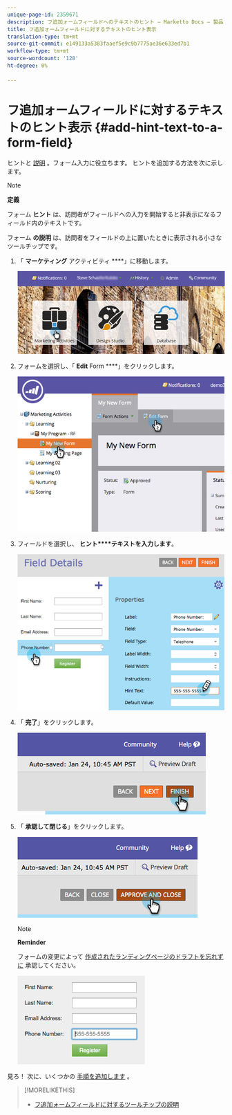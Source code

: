 ```yaml
---
unique-page-id: 2359671
description: フ追加ォームフィールドへのテキストのヒント — Marketto Docs — 製品ドキュメント
title: フ追加ォームフィールドに対するテキストのヒント表示
translation-type: tm+mt
source-git-commit: e149133a5383faaef5e9c9b7775ae36e633ed7b1
workflow-type: tm+mt
source-wordcount: '128'
ht-degree: 0%

---
```



# フ追加ォームフィールドに対するテキストのヒント表示 {#add-hint-text-to-a-form-field}

ヒントと [説明](add-tooltip-instructions-to-a-form-field.md) 。フォーム入力に役立ちます。 ヒントを追加する方法を次に示します。

>[!NOTE]
>
>**定義**
>
>フォーム **ヒント** は、訪問者がフィールドへの入力を開始すると非表示になるフィールド内のテキストです。
>
>フォーム **の説明** は、訪問者をフィールドの上に置いたときに表示される小さなツールチップです。

1. 「 **マーケティング** アクティビティ ****」に移動します。

   ![](assets/login-marketing-activities-5.png)

1. フォームを選択し、「 **Edit** Form ****」をクリックします。

   ![](assets/image2014-9-15-13-3a54-3a6.png)

1. フィールドを選択し、 **ヒント****テキストを入力します**。

   ![](assets/image2014-9-15-13-3a53-3a58.png)

1. 「 **完了**」をクリックします。

   ![](assets/image2014-9-15-13-3a53-3a36.png)

1. 「 **承認して閉じる**」をクリックします。

   ![](assets/image2014-9-15-13-3a53-3a29.png)

   >[!NOTE]
   >
   >**Reminder**
   >
   >
   >フォームの変更によって [作成されたランディングページのドラフトを忘れずに](../../../../product-docs/demand-generation/landing-pages/understanding-landing-pages/approve-unapprove-or-delete-a-landing-page.md) 承認してください。

   ![](assets/image2014-9-15-13-3a53-3a23.png)

見ろ！ 次に、いくつかの [手順を追加します](add-tooltip-instructions-to-a-form-field.md) 。

>[!MORELIKETHIS]
>
>* [フ追加ォームフィールドに対するツールチップの説明](add-tooltip-instructions-to-a-form-field.md)

>



